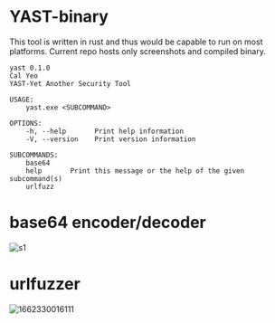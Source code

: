 # YAST-binary
This tool is written in rust and thus would be capable to run on most platforms.
Current repo hosts only screenshots and compiled binary. 


```
yast 0.1.0
Cal Yeo
YAST-Yet Another Security Tool

USAGE:
    yast.exe <SUBCOMMAND>

OPTIONS:
    -h, --help       Print help information
    -V, --version    Print version information

SUBCOMMANDS:
    base64
    help       Print this message or the help of the given subcommand(s)
    urlfuzz
```  

# base64 encoder/decoder
![s1](https://user-images.githubusercontent.com/22490792/199372372-7308beb3-d4c3-40fc-90ef-aef98a37c900.png)
  
# urlfuzzer  
![1662330016111](https://user-images.githubusercontent.com/22490792/199372381-0e20d0f8-2ece-46ae-a6bb-43363047cc20.jpg)
